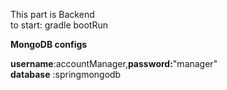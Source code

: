 

This part is Backend <br>
to start: gradle bootRun

<b>MongoDB configs</b><br>

<b>username</b>:accountManager,<b>password:</b>"manager"<br>
<b>database</b> :springmongodb

